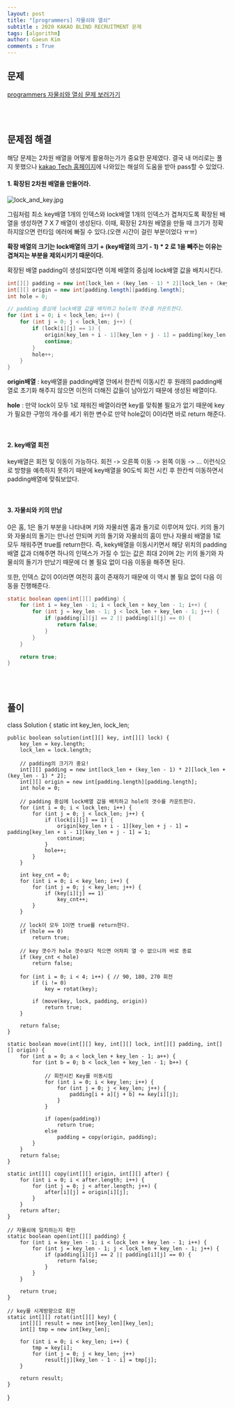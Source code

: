 ```yaml
---
layout: post
title: "[programmers] 자물쇠와 열쇠"
subtitle : 2020 KAKAO BLIND RECRUITMENT 문제
tags: [algorithm]
author: Gaeun Kim
comments : True
---
```


<h2>문제</h2>

[programmers 자물쇠와 열쇠 문제 보러가기](https://programmers.co.kr/learn/courses/30/lessons/60059)

<br><br>

<h2>문제점 해결</h2>

해당 문제는 2차원 배열을 어떻게 활용하는가가 중요한 문제였다. 결국 내 머리로는 풀지 못했으나 [kakao Tech 홈페이지](https://tech.kakao.com/2019/10/02/kakao-blind-recruitment-2020-round1/)에 나와있는 해설의 도움을 받아 pass할 수 있었다.

#### 1. 확장된 2차원 배열을 만들어라.

![lock_and_key.jpg](C:\Users\we963\Downloads\자물쇠와_열쇠.jpg)

그림처럼 최소 key배열 1개의 인덱스와 lock배열 1개의 인덱스가 겹쳐지도록 확장된 배열을 생성하면 7 X 7 배열이 생성된다. 이때, 확장된 2차원 배열을 만들 때 크기가 정확하지않으면 런타임 에러에 빠질 수 있다.(오랜 시간이 걸린 부분이었다 ㅠㅠ)

**확장 배열의 크기는 lock배열의 크기 + (key배열의 크기 - 1) * 2 로 1을 빼주는 이유는 겹쳐지는 부분을 제외시키기 때문이다.**

확장된 배열 padding이 생성되었다면 이제 배열의 중심에 lock배열 값을 배치시킨다.

```java
int[][] padding = new int[lock_len + (key_len - 1) * 2][lock_len + (key_len - 1) * 2];
int[][] origin = new int[padding.length][padding.length];
int hole = 0;

// padding 중심에 lock배열 값을 배치하고 hole의 갯수를 카운트한다.
for (int i = 0; i < lock_len; i++) {
	for (int j = 0; j < lock_len; j++) {
		if (lock[i][j] == 1) {
			origin[key_len + i - 1][key_len + j - 1] = padding[key_len + i - 1][key_len + j - 1] = 1;
			continue;
		}
		hole++;
	}
}
```

**origin배열** : key배열을 padding배열 안에서 한칸씩 이동시킨 후 원래의 padding배열로 초기화 해주지 않으면 이전의 더해진 값들이 남아있기 때문에 생성된 배열이다.

**hole** : 만약 lock이 모두 1로 채워진 배열이라면 key를 맞춰볼 필요가 없기 때문에 key가 필요한 구멍의 개수를 세기 위한 변수로 만약 hole값이 0이라면 바로 return 해준다.

<br>

#### 2. key배열 회전

key배열은 회전 및 이동이 가능하다. 회전 -> 오른쪽 이동 -> 왼쪽 이동 -> ... 이런식으로 방향을 예측하지 못하기 때문에 key배열을 90도씩 회전 시킨 후 한칸씩 이동하면서 padding배열에 맞춰보았다.

<br>

#### 3. 자물쇠와 키의 만남

0은 홈, 1은 돌기 부분을 나타내며 키와 자물쇠엔 홈과 돌기로 이루어져 있다. 키의 돌기와 자물쇠의 돌기는 만나선 안되며 키의 돌기와 자물쇠의 홈이 만나 자물쇠 배열을 1로 모두 채워주면 true를 return한다. 즉, keky배열을 이동시키면서 해당 위치의 padding배열 값과 더해주면 하나의 인덱스가 가질 수 있는 값은 최대 2이며 2는 키의 돌기와 자물쇠의 돌기가 만났기 때문에 더 볼 필요 없이 다음 이동을 해주면 된다.

또한, 인덱스 값이 0이라면 여전히 홈이 존재하기 때문에 이 역시 볼 필요 없이 다음 이동을 진행해준다.

```java
static boolean open(int[][] padding) {
	for (int i = key_len - 1; i < lock_len + key_len - 1; i++) {
		for (int j = key_len - 1; j < lock_len + key_len - 1; j++) {
			if (padding[i][j] == 2 || padding[i][j] == 0) {
				return false;
			}
		}
	}

	return true;
}
```

<br><br>

<h2>풀이</h2>

class Solution {
	static int key_len, lock_len;

	public boolean solution(int[][] key, int[][] lock) {
		key_len = key.length;
		lock_len = lock.length;
	
		// padding의 크기가 중요!
		int[][] padding = new int[lock_len + (key_len - 1) * 2][lock_len + (key_len - 1) * 2];
		int[][] origin = new int[padding.length][padding.length];
		int hole = 0;
	
		// padding 중심에 lock배열 값을 배치하고 hole의 갯수를 카운트한다.
		for (int i = 0; i < lock_len; i++) {
			for (int j = 0; j < lock_len; j++) {
				if (lock[i][j] == 1) {
					origin[key_len + i - 1][key_len + j - 1] = padding[key_len + i - 1][key_len + j - 1] = 1;
					continue;
				}
				hole++;
			}
		}
	
		int key_cnt = 0;
		for (int i = 0; i < key_len; i++) {
			for (int j = 0; j < key_len; j++) {
				if (key[i][j] == 1)
					key_cnt++;
			}
		}
	
		// lock이 모두 1이면 true를 return한다.
		if (hole == 0)
			return true;
	
		// key 갯수가 hole 갯수보다 적으면 어차피 열 수 없으니까 바로 종료
		if (key_cnt < hole)
			return false;
	
		for (int i = 0; i < 4; i++) { // 90, 180, 270 회전
			if (i != 0)
				key = rotat(key);
	
			if (move(key, lock, padding, origin))
				return true;
		}
	
		return false;
	}
	
	static boolean move(int[][] key, int[][] lock, int[][] padding, int[][] origin) {
		for (int a = 0; a < lock_len + key_len - 1; a++) {
			for (int b = 0; b < lock_len + key_len - 1; b++) {
	
				// 회전시킨 Key를 이동시킴
				for (int i = 0; i < key_len; i++) {
					for (int j = 0; j < key_len; j++) {
						padding[i + a][j + b] += key[i][j];
					}
				}
	
				if (open(padding))
					return true;
				else
					padding = copy(origin, padding);
			}
		}
		return false;
	}
	
	static int[][] copy(int[][] origin, int[][] after) {
		for (int i = 0; i < after.length; i++) {
			for (int j = 0; j < after.length; j++) {
				after[i][j] = origin[i][j];
			}
		}
		return after;
	}
	
	// 자물쇠에 일치하는지 확인
	static boolean open(int[][] padding) {
		for (int i = key_len - 1; i < lock_len + key_len - 1; i++) {
			for (int j = key_len - 1; j < lock_len + key_len - 1; j++) {
				if (padding[i][j] == 2 || padding[i][j] == 0) {
					return false;
				}
			}
		}
	
		return true;
	}
	
	// key를 시계방향으로 회전
	static int[][] rotat(int[][] key) {
		int[][] result = new int[key_len][key_len];
		int[] tmp = new int[key_len];
	
		for (int i = 0; i < key_len; i++) {
			tmp = key[i];
			for (int j = 0; j < key_len; j++)
				result[j][key_len - 1 - i] = tmp[j];
		}
	
		return result;
	}
}



